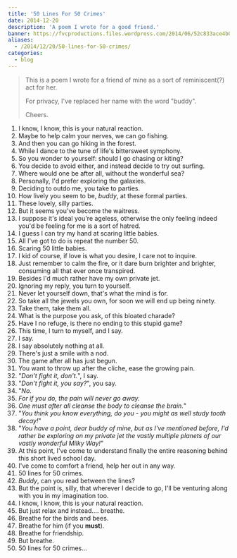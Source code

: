 ```yaml
---
title: '50 Lines For 50 Crimes'
date: 2014-12-20
description: 'A poem I wrote for a good friend.'
banner: https://fvcproductions.files.wordpress.com/2014/06/52c833ace4b0df7dc79c740a.png?w=800&h=340&crop=1
aliases:
  - /2014/12/20/50-lines-for-50-crimes/
categories:
  - blog
---
```


> This is a poem I wrote for a friend of mine as a sort of reminiscent(?) act for her.
>
> For privacy, I've replaced her name with the word "buddy".
>
> Cheers.

1.  I know, I know, this is your natural reaction.
2.  Maybe to help calm your nerves, we can go fishing.
3.  And then you can go hiking in the forest.
4.  While I dance to the tune of life's bittersweet symphony.
5.  So you wonder to yourself: should I go chasing or kiting?
6.  You decide to avoid either, and instead decide to try out surfing.
7.  Where would one be after all, without the wonderful sea?
8.  Personally, I'd prefer exploring the galaxies.
9.  Deciding to outdo me, you take to parties.
10. How lively you seem to be, _buddy_, at these formal parties.
11. These lovely, silly parties.
12. But it seems you've become the waitress.
13. I suppose it's ideal you're ageless, otherwise the only feeling indeed you'd be feeling for me is a sort of hatred.
14. I guess I can try my hand at scaring little babies.
15. All I've got to do is repeat the number 50.
16. Scaring 50 little babies.
17. I kid of course, if love is what you desire, I care not to inquire.
18. Just remember to calm the fire, or it dare burn brighter and brighter, consuming all that ever once transpired.
19. Besides I'd much rather have my own private jet.
20. Ignoring my reply, you turn to yourself.
21. Never let yourself down, that's what the mind is for.
22. So take all the jewels you own, for soon we will end up being ninety.
23. Take them, take them all.
24. What is the purpose you ask, of this bloated charade?
25. Have I no refuge, is there no ending to this stupid game?
26. This time, I turn to myself, and I say.
27. I say.
28. I say absolutely nothing at all.
29. There's just a smile with a nod.
30. The game after all has just begun.
31. You want to throw up after the cliche, ease the growing pain.
32. "_Don't fight it, don't._", I say.
33. "_Don't fight it, you say?_", you say.
34. "_No._
35. _For if you do, the pain will never go away._
36. _One must after all cleanse the body to cleanse the brain._"
37. "_You think you know everything, do you - you might as well study tooth decay!_"
38. "_You have a point, dear buddy of mine, but as I've mentioned before, I'd rather be exploring on my private jet the vastly multiple planets of our vastly wonderful Milky Way!_"
39. At this point, I've come to understand finally the entire reasoning behind this short lived school day.
40. I've come to comfort a friend, help her out in any way.
41. 50 lines for 50 crimes.
42. _Buddy_, can you read between the lines?
43. But the point is, silly, that wherever I decide to go, I'll be venturing along with you in my imagination too.
44. I know, I know, this is your natural reaction.
45. But just relax and instead.... breathe.
46. Breathe for the birds and bees.
47. Breathe for him (if you **must**).
48. Breathe for friendship.
49. But breathe.
50. 50 lines for 50 crimes...
